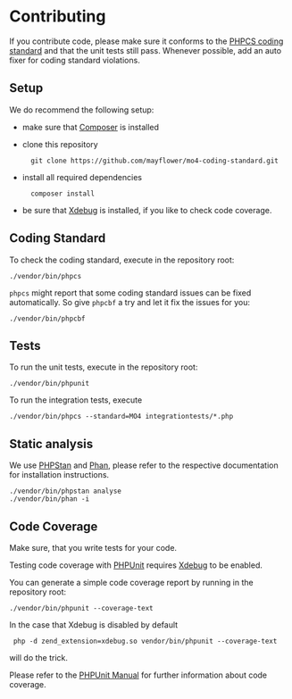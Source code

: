 # Contributing

If you contribute code, please make sure it conforms to the
[PHPCS coding standard](https://github.com/squizlabs/PHP_CodeSniffer/blob/master/phpcs.xml.dist)
and that the unit tests still pass.
Whenever possible, add an auto fixer for coding standard violations. 

## Setup

We do recommend the following setup:

* make sure that [Composer](https://getcomposer.org) is installed
* clone this repository

        git clone https://github.com/mayflower/mo4-coding-standard.git

* install all required dependencies

        composer install
        
* be sure that [Xdebug](https://xdebug.org/) is installed, if you like to check code coverage.


## Coding Standard

To check the coding standard, execute in the repository root:

    ./vendor/bin/phpcs

`phpcs` might report that some coding standard issues can be fixed automatically.
So give `phpcbf` a try and let it fix the issues for you:

    ./vendor/bin/phpcbf

## Tests

To run the unit tests, execute in the repository root:

    ./vendor/bin/phpunit
    
To run the integration tests, execute

    ./vendor/bin/phpcs --standard=MO4 integrationtests/*.php

## Static analysis

We use [PHPStan](https://github.com/phpstan/phpstan) and [Phan](https://github.com/phan/phan), please refer to the
respective documentation for installation instructions.

    ./vendor/bin/phpstan analyse
    ./vendor/bin/phan -i

## Code Coverage

Make sure, that you write tests for your code.

Testing code coverage with [PHPUnit](https://phpunit.de/) requires [Xdebug](https://xdebug.org/) to be enabled.

You can generate a simple code coverage report by running in the repository root:

    ./vendor/bin/phpunit --coverage-text

In the case that Xdebug is disabled by default

     php -d zend_extension=xdebug.so vendor/bin/phpunit --coverage-text

will do the trick.

Please refer to the [PHPUnit Manual](https://phpunit.de/documentation.html) for further information about code coverage.

